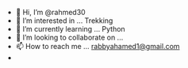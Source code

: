 - 👋 Hi, I’m @rahmed30
- 👀 I’m interested in ... Trekking
- 🌱 I’m currently learning ... Python
- 💞️ I’m looking to collaborate on ...
- 📫 How to reach me ... rabbyahamed1@gmail.com
- 

<!---
rahmed30/rahmed30 is a ✨ special ✨ repository because its `README.md` (this file) appears on your GitHub profile.
You can click the Preview link to take a look at your changes.
--->

